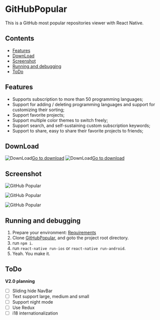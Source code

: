 # GitHubPopular
This is a GitHub most popular repositories viewer with React Native.  

## Contents

* [Features](#features)
* [DownLoad](#downLoad)
* [Screenshot](#screenshot)
* [Running and debugging](#running-and-debugging)
* [ToDo](#todo)

## Features

* Supports subscription to more than 50 programming languages;
* Support for adding / deleting programming languages and support for customizing their sorting;
* Support favorite projects;
* Support multiple color themes to switch freely;
* Support search, and self-sustaining custom subscription keywords;
* Support to share, easy to share their favorite projects to friends;


## DownLoad   

![DownLoad](https://raw.githubusercontent.com/crazycodeboy/crazycodeboy.github.io/master/io/GitHubPopular/img/baidushoujizhushou.png)[Go to download](http://sj.qq.com/myapp/detail.htm?apkName=com.jph.githubpopular)
![DownLoad](https://raw.githubusercontent.com/crazycodeboy/crazycodeboy.github.io/master/io/GitHubPopular/img/yingyingbao.png)[Go to download](http://shouji.baidu.com/software/10123273.html)

## Screenshot

![GitHub Popular](https://raw.githubusercontent.com/crazycodeboy/GitHubPopular/master/resource/screenshot/GitHubPopular-1.jpg)

![GitHub Popular](https://raw.githubusercontent.com/crazycodeboy/GitHubPopular/master/resource/screenshot/GitHubPopular-2.jpg)

![GitHub Popular](https://raw.githubusercontent.com/crazycodeboy/GitHubPopular/master/resource/screenshot/GitHubPopular-3.jpg)

## Running and debugging

1. Prepare your environment: [Requirements](http://facebook.github.io/react-native/docs/getting-started.html#requirements)
2. Clone [GitHubPopular](https://github.com/crazycodeboy/GitHubPopular.git), and goto the project root directory.
3. run `npm i`.
4. run `react-native run-ios` or `react-native run-android`.
5. Yeah. You make it.

## ToDo

**V2.0 planning**

- [ ] Sliding hide NavBar
- [ ] Text support large, medium and small
- [ ] Support night mode
- [ ] Use Redux
- [ ] i18 internationalization
